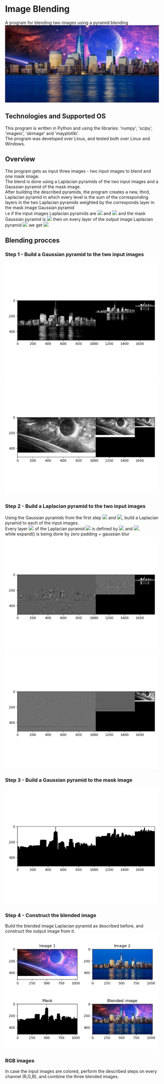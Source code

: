 # Image Blending
A program for blending two images using a pyramid blending
![alt text](https://github.com/IdoSagiv/image-blending/blob/main/images/blended_image.png?raw=true)
## Technologies and Supported OS
This program is written in Python and using the libraries: 'numpy', 'scipy', 'imageio', 'skimage' and 'mayplotlib'.<br/>
The program was developed over Linux, and tested both over Linux and Windows.
## Overview
The program gets as input three images - two input images to blend and one mask image.<br/>
The blend is done using a Laplacian pyramids of the two input images and a Gaussian pyramid of the mask image.<br/>
After building the described pyramids, the program creates a new, third, Laplacian pyramid in which every level is the 
sum of the corresponding layers in the two Laplacian pyramids weighted by the corresponds layer in the mask image Gaussian pyramid<br/>
i.e if the input images Laplacian pyramids are ![](https://latex.codecogs.com/svg.latex?\Large&space;L_A) and ![](https://latex.codecogs.com/svg.latex?\Large&space;L_B) 
and the mask Gaussian pyramid is ![](https://latex.codecogs.com/svg.latex?\Large&space;G_M) then on every layer of the output image Laplacian pyramid  ![](https://latex.codecogs.com/svg.latex?\Large&space;L_C) 
we get ![](https://latex.codecogs.com/svg.latex?\Large&space;L_C(i,j)=G_M(i,j)L_A(i,j)+(1-G_M(i,j))L_B(i,j))
## Blending procces
### Step 1 - Build a Gaussian pyramid to the two input images
![alt text](https://github.com/IdoSagiv/image-blending/blob/main/images/manhattan_gaussian.png?raw=true)<br/>
![alt text](https://github.com/IdoSagiv/image-blending/blob/main/images/space_gaussian.png?raw=true)
### Step 2 - Build a Laplacian pyramid to the two input images
Using the Gaussian pyramids from the first step ![](https://latex.codecogs.com/svg.latex?\Large&space;G_A) and ![](https://latex.codecogs.com/svg.latex?\Large&space;G_B), build a Laplacian pyramid to each of the input images.<br/>
Every layer ![](https://latex.codecogs.com/svg.latex?\Large&space;i<n) of the Laplacian pyramid ![](https://latex.codecogs.com/svg.latex?\Large&space;L) is defined by ![](https://latex.codecogs.com/svg.latex?\Large&space;L_i=G_i-expand(G\textsubscript{i+1})) and ![](https://latex.codecogs.com/svg.latex?\Large&space;L_n=G_n).<br/>while expand() is being done by zero padding + gaussian blur<br/>
![alt text](https://github.com/IdoSagiv/image-blending/blob/main/images/manhattan_laplacian.png?raw=true)<br/>
![alt text](https://github.com/IdoSagiv/image-blending/blob/main/images/space_laplacian.png?raw=true)
### Step 3 - Build a Gaussian pyramid to the mask image
![alt text](https://github.com/IdoSagiv/image-blending/blob/main/images/mask_gaussian.png?raw=true)
### Step 4 - Construct the blended image
Build the blended image Laplacian pyramid as described before, and construct the output image from it.<br/>
![alt text](https://github.com/IdoSagiv/image-blending/blob/main/images/all_images.png?raw=true)
### RGB images
In case the input images are colored, perform the described steps on every channel (R,G,B), and combine the three blended images.
